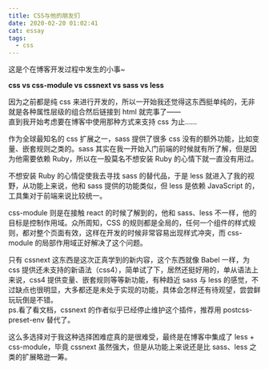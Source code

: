 ```yaml
---
title: CSS与他的朋友们
date: 2020-02-20 01:02:41
cat: essay
tags:
  - css
---
```


这是个在博客开发过程中发生的小事~

**css vs css-module vs cssnext vs sass vs less**

因为之前都是纯 css 来进行开发的，所以一开始我还觉得这东西挺单纯的，无非就是各种属性层级的组合然后链接到 html 就完事了——<br>
直到我开始考虑要在博客中使用那种方式来支持 css 为止……

作为全球最知名的 css 扩展之一，sass 提供了很多 css 没有的额外功能，比如变量、嵌套规则之类的。sass 其实在我一开始入门前端的时候就有所了解，但是因为他需要依赖 Ruby，所以在一股莫名不想安装 Ruby 的心情下就一直没有用过。

不想安装 Ruby 的心情促使我去寻找 sass 的替代品，于是 less 就进入了我的视野，从功能上来说，他和 sass 提供的功能类似，但 less 是依赖 JavaScript 的，工具集对于前端来说比较统一。

css-module 则是在接触 react 的时候了解到的，他和 sass、less 不一样，他的目标是控制作用域。众所周知，CSS 的规则都是全局的，任何一个组件的样式规则，都对整个页面有效，这样在开发的时候非常容易出现样式冲突，而 css-module 的局部作用域正好解决了这个问题。

只有 cssnext 这东西是这次正真学到的新内容，这个东西就像 Babel 一样，为 css 提供还未支持的新语法（css4），简单试了下，居然还挺好用的，单从语法上来说，css4 提供变量、嵌套规则等等新功能，有种趋近 sass 与 less 的感觉，不过缺点也很明显，大多都还是未处于实现的功能，具体会怎样还有待观望，尝尝鲜玩玩倒是不错。<br>
ps.看了看文档，cssnext 的作者似乎已经停止维护这个插件，推荐用 postcss-preset-env 替代了。

这么多选择对于我这种选择困难症真的是很难受，最终是在博客中集成了 less + css-module，毕竟 cssnext 虽然强大，但是从功能上来说还是比 sass、less 之类的扩展略逊一筹。
